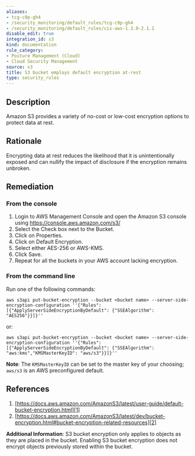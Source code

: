 ```yaml
---
aliases:
- tcg-c9p-gh4
- /security_monitoring/default_rules/tcg-c9p-gh4
- /security_monitoring/default_rules/cis-aws-1.3.0-2.1.1
disable_edit: true
integration_id: s3
kind: documentation
rule_category:
- Posture Management (Cloud)
- Cloud Security Management
source: s3
title: S3 bucket employs default encryption at-rest
type: security_rules
---
```


## Description

Amazon S3 provides a variety of no-cost or low-cost encryption options to protect data at rest.

## Rationale

Encrypting data at rest reduces the likelihood that it is unintentionally exposed and can nullify the impact of disclosure if the encryption remains unbroken.

## Remediation

### From the console

1. Login to AWS Management Console and open the Amazon S3 console using https://console.aws.amazon.com/s3/
2. Select the Check box next to the Bucket.
3. Click on Properties.
4. Click on Default Encryption.
5. Select either AES-256 or AWS-KMS.
6. Click Save.
7. Repeat for all the buckets in your AWS account lacking encryption.

### From the command line

Run one of the following commands: 

`aws s3api put-bucket-encryption --bucket <bucket name> --server-side-encryption-configuration ''{"Rules": [{"ApplyServerSideEncryptionByDefault": {"SSEAlgorithm": "AES256"}}]}''`

or:

`aws s3api put-bucket-encryption --bucket <bucket name> --server-side-encryption-configuration ''{"Rules": [{"ApplyServerSideEncryptionByDefault": {"SSEAlgorithm": "aws:kms","KMSMasterKeyID": "aws/s3"}}]}''`

**Note**: The `KMSMasterKeyID` can be set to the master key of your choosing; `aws/s3` is an AWS preconfigured default.

## References

1. [https://docs.aws.amazon.com/AmazonS3/latest/user-guide/default-bucket-encryption.html][1]
2. [https://docs.aws.amazon.com/AmazonS3/latest/dev/bucket-encryption.html#bucket-encryption-related-resources][2]

**Additional Information**: S3 bucket encryption only applies to objects as they are placed in the bucket. Enabling S3 bucket encryption does not encrypt objects previously stored within the bucket.

[1]: https://docs.aws.amazon.com/AmazonS3/latest/user-guide/default-bucket-encryption.html
[2]: https://docs.aws.amazon.com/AmazonS3/latest/dev/bucket-encryption.html#bucket-encryption-related-resources
